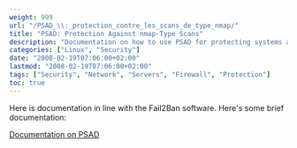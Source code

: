 ```yaml
---
weight: 999
url: "/PSAD_\\:_protection_contre_les_scans_de_type_nmap/"
title: "PSAD: Protection Against nmap-Type Scans"
description: "Documentation on how to use PSAD for protecting systems against nmap-type scans, similar to Fail2Ban."
categories: ["Linux", "Security"]
date: "2008-02-19T07:06:00+02:00"
lastmod: "2008-02-19T07:06:00+02:00"
tags: ["Security", "Network", "Servers", "Firewall", "Protection"]
toc: true
---
```


Here is documentation in line with the Fail2Ban software. Here's some brief documentation:

[Documentation on PSAD](/pdf/dytex1or.pdf)
